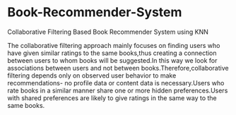 # Book-Recommender-System
Collaborative Filtering Based Book Recommender System using KNN

The collaborative filtering approach mainly focuses on finding users who have given similar ratings to the same books,thus creating a connection between users to whom books will be suggested.In this way we look for associations between users and not between books.Therefore,collaborative filtering depends only on observed user behavior to make recommendations- no profile data or content data is necessary.Users who rate books in a similar manner share one or more hidden preferences.Users with shared preferences are likely to give ratings in the same way to the same books.
